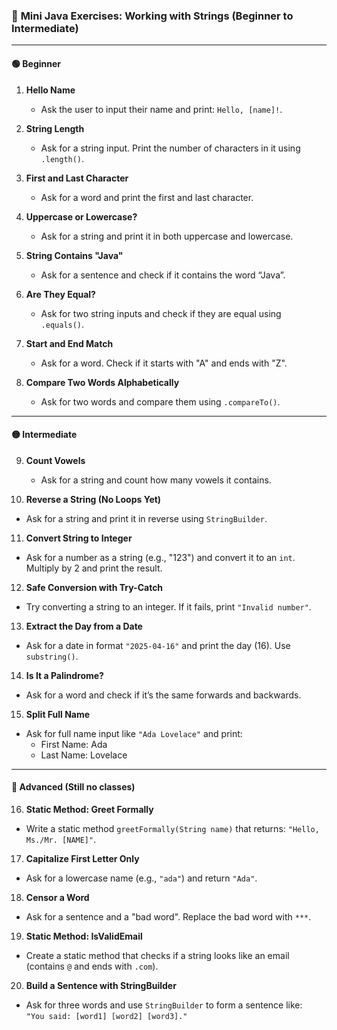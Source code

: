 ### 🔡 **Mini Java Exercises: Working with Strings (Beginner to Intermediate)**

---

#### **🟢 Beginner**

1. **Hello Name**
   - Ask the user to input their name and print: `Hello, [name]!`.

2. **String Length**
   - Ask for a string input. Print the number of characters in it using `.length()`.

3. **First and Last Character**
   - Ask for a word and print the first and last character.

4. **Uppercase or Lowercase?**
   - Ask for a string and print it in both uppercase and lowercase.

5. **String Contains "Java"**
   - Ask for a sentence and check if it contains the word “Java”.

6. **Are They Equal?**
   - Ask for two string inputs and check if they are equal using `.equals()`.

7. **Start and End Match**
   - Ask for a word. Check if it starts with "A" and ends with "Z".

8. **Compare Two Words Alphabetically**
   - Ask for two words and compare them using `.compareTo()`.

---

#### **🟡 Intermediate**

9. **Count Vowels**
   - Ask for a string and count how many vowels it contains.

10. **Reverse a String (No Loops Yet)**
   - Ask for a string and print it in reverse using `StringBuilder`.

11. **Convert String to Integer**
   - Ask for a number as a string (e.g., "123") and convert it to an `int`. Multiply by 2 and print the result.

12. **Safe Conversion with Try-Catch**
   - Try converting a string to an integer. If it fails, print `"Invalid number"`.

13. **Extract the Day from a Date**
   - Ask for a date in format `"2025-04-16"` and print the day (16). Use `substring()`.

14. **Is It a Palindrome?**
   - Ask for a word and check if it’s the same forwards and backwards.

15. **Split Full Name**
   - Ask for full name input like `"Ada Lovelace"` and print:
     - First Name: Ada
     - Last Name: Lovelace

---

#### **🔴 Advanced (Still no classes)**

16. **Static Method: Greet Formally**
   - Write a static method `greetFormally(String name)` that returns: `"Hello, Ms./Mr. [NAME]"`.

17. **Capitalize First Letter Only**
   - Ask for a lowercase name (e.g., `"ada"`) and return `"Ada"`.

18. **Censor a Word**
   - Ask for a sentence and a "bad word". Replace the bad word with `***`.

19. **Static Method: IsValidEmail**
   - Create a static method that checks if a string looks like an email (contains `@` and ends with `.com`).

20. **Build a Sentence with StringBuilder**
   - Ask for three words and use `StringBuilder` to form a sentence like:  
     `"You said: [word1] [word2] [word3]."`

